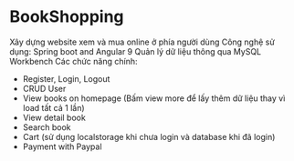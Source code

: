 # BookShopping
Xây dựng website xem và mua online ở phía người dùng
Công nghệ sử dụng: Spring boot and Angular 9
Quản lý dữ liệu thông qua MySQL Workbench
Các chức năng chính:
- Register, Login, Logout
- CRUD User
- View books on homepage (Bấm view more để lấy thêm dữ liệu thay vì load tất cả 1 lần)
- View detail book
- Search book
- Cart (sử dụng localstorage khi chưa login và database khi đã login)
- Payment with Paypal

